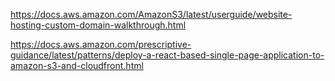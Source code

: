 https://docs.aws.amazon.com/AmazonS3/latest/userguide/website-hosting-custom-domain-walkthrough.html

https://docs.aws.amazon.com/prescriptive-guidance/latest/patterns/deploy-a-react-based-single-page-application-to-amazon-s3-and-cloudfront.html